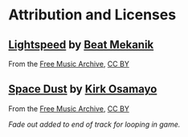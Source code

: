 # Attribution and Licenses

## [Lightspeed](https://freemusicarchive.org/music/beat-mekanik/single/lightspeed/) by [Beat Mekanik](https://freemusicarchive.org/music/beat-mekanik/)

From the [Free Music Archive](https://freemusicarchive.org/), [CC BY](https://creativecommons.org/licenses/by/4.0/)

## [Space Dust](https://freemusicarchive.org/music/kirk-osamayo/season-two-yellow/space-dust/) by [Kirk Osamayo](https://freemusicarchive.org/music/kirk-osamayo/)

From the [Free Music Archive](https://freemusicarchive.org/), [CC BY](https://creativecommons.org/licenses/by/4.0/)

_Fade out added to end of track for looping in game._

